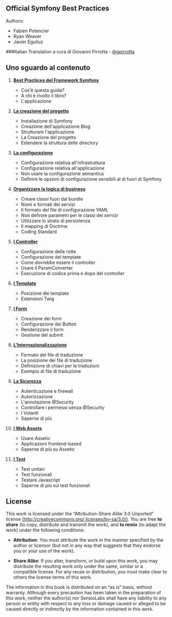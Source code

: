 
## Official Symfony Best Practices

Authors:
 * Fabien Potencier
 * Ryan Weaver
 * Javier Eguiluz


###Italian Translation
a cura di Giovanni Pirrotta - [@gpirrotta](https://twitter.com/gpirrotta)

## Uno sguardo al contenuto

1. [**Best Practices del Framework Symfony**](/it/capitolo-01.md)
    * Cos'è questa guida?
    * A chi è rivolto il libro?
    * L'applicazione


2. [**La creazione del progetto**](/it/capitolo-02.md)
    * Installazione di Symfony
    * Creazione dell'applicazione Blog
    * Strutturare l'applicazione
    * La Creazione del progetto
    * Estendere la struttura delle directory


3. [**La configurazione**](/it/capitolo-03.md)
    * Configurazione relativa all'infrastruttura
    * Configurazione relativa all'applicazione
    * Non usare la configurazione semantica
    * Definire le opzioni di configurazione sensibili al di fuori di Symfony



4. [**Organizzare la logica di business**](/it/capitolo-04.md)
    * Creare classi fuori dal bundle
    * Nomi e formati dei servizi
    * Il formato del file di configurazione YAML
    * Non definire parametri per le classi dei servizi
    * Utilizzare lo strato di persistenza
    * Il mapping di Doctrine
    * Coding Standard


5. [**I Controller**](/it/capitolo-05.md)
    * Configurazione delle rotte
    * Configurazione del template
    * Come dovrebbe essere il controller
    * Usare il ParamConverter
    * Esecuzione di codice prima e dopo del controller


6. [**I Template**](/it/capitolo-06.md)
    * Posizione dei template
    * Estensioni Twig


7. [**I Form**](/it/capitolo-07.md)
    * Creazione dei form
    * Configurazione dei Button
    * Renderizzare il form
    * Gestione del submit


8. [**L'Internazionalizzazione**](/it/capitolo-08.md)
    * Formato dei file di traduzione
    * La posizione dei file di traduzione
    * Definizione di chiavi per le traduzioni
    * Esempio di file di traduzione


9. [**La Sicurezza**](/it/capitolo-09.md)
    * Autenticazione e firewall
    * Autorizzazione
    * L'annotazione @Security
    * Controllare i permessi senza @Security
    * I Votanti
    * Saperne di più


10. [**I Web Assets**](/it/capitolo-10.md)
    * Usare Assetic
    * Applicazioni frontend-based
    * Saperne di più su Assetic


11. [**I Test**](/it/capitolo-11.md)
    * Test unitari
    * Test funzionali
    * Testare Javascript
    * Saperne di più sui test funzionali




## License

This work is licensed under the “Attribution-Share Alike 3.0 Unported” license [(http://creativecommons.org/
licenses/by-sa/3.0/)](http://creativecommons.org/licenses/by-sa/3.0/).
You are free **to share** (to copy, distribute and transmit the work), and **to remix** (to adapt the work) under the
following conditions:

 * **Attribution**: You must attribute the work in the manner specified by the author or licensor (but
not in any way that suggests that they endorse you or your use of the work).

 * **Share Alike**: If you alter, transform, or build upon this work, you may distribute the resulting work
only under the same, similar or a compatible license. For any reuse or distribution, you must make
clear to others the license terms of this work.

The information in this book is distributed on an “as is” basis, without warranty. Although every precaution
has been taken in the preparation of this work, neither the author(s) nor SensioLabs shall have any liability to
any person or entity with respect to any loss or damage caused or alleged to be caused directly or indirectly by
the information contained in this work.
